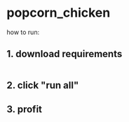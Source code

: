 # popcorn_chicken

how to run:

## 1. download requirements

``` pip install -r requirements.txt
```

## 2. click "run all"

## 3. profit
